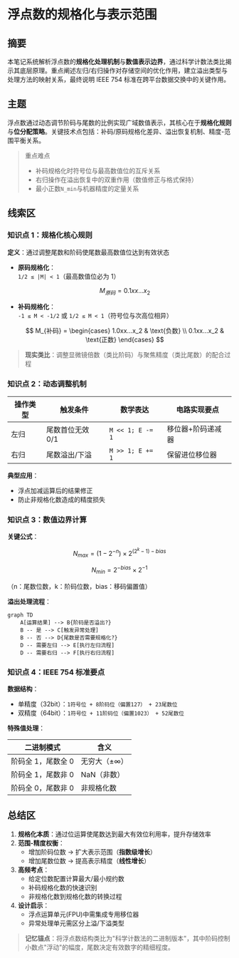 # 浮点数的规格化与表示范围

## 摘要

本笔记系统解析浮点数的**规格化处理机制**与**数值表示边界**，通过科学计数法类比揭示其底层原理。重点阐述左归/右归操作对存储空间的优化作用，建立溢出类型与处理方法的映射关系，最终说明 IEEE 754 标准在跨平台数据交换中的关键作用。

## 主题

浮点数通过动态调节阶码与尾数的比例实现广域数值表示，其核心在于**规格化规则**与**位分配策略**。关键技术点包括：补码/原码规格化差异、溢出恢复机制、精度-范围平衡关系。

> 重点难点
>
> - 补码规格化时符号位与最高数值位的互斥关系
> - 右归操作在溢出恢复中的双重作用（数值修正与格式保持）
> - 最小正数`N_min`与机器精度的定量关系

## 线索区

### 知识点 1：规格化核心规则

**定义**：通过调整尾数和阶码使尾数最高数值位达到有效状态

- **原码规格化**：  
  `1/2 ≤ |M| < 1`（最高数值位必为 1）

  $$
  M_{原码} = 0.1xx...x_2
  $$

- **补码规格化**：  
  `-1 ≤ M < -1/2` 或 `1/2 ≤ M < 1`（符号位与次高位相异）

  $$
  M_{补码} =
  \begin{cases}
    1.0xx...x_2 & \text{负数} \\
    0.1xx...x_2 & \text{正数}
  \end{cases}
  $$

> **现实类比**：调整显微镜倍数（类比阶码）与聚焦精度（类比尾数）的配合过程

### 知识点 2：动态调整机制

| 操作类型 | 触发条件         | 数学表达         | 电路实现要点      |
| -------- | ---------------- | ---------------- | ----------------- |
| 左归     | 尾数首位无效 0/1 | `M << 1; E -= 1` | 移位器+阶码递减器 |
| 右归     | 尾数溢出/下溢    | `M >> 1; E += 1` | 保留进位移位器    |

**典型应用**：

- 浮点加减运算后的结果修正
- 防止非规格化数造成的精度损失

### 知识点 3：数值边界计算

**关键公式**：

$$
N_{max} = (1-2^{-n}) \times 2^{(2^{k}-1)-bias}
$$

$$
N_{min} = 2^{-bias} \times 2^{-1}
$$

（n：尾数位数，k：阶码位数，bias：移码偏置值）

**溢出处理流程**：

```mermaid
graph TD
    A[运算结果] --> B{阶码是否溢出?}
    B -- 是 --> C[触发异常处理]
    B -- 否 --> D{尾数是否需要规格化?}
    D -- 需要左归 --> E[执行左归流程]
    D -- 需要右归 --> F[执行右归流程]
```

### 知识点 4：IEEE 754 标准要点

**数据结构**：

- 单精度（32bit）：`1符号位 + 8阶码位（偏置127） + 23尾数位`
- 双精度（64bit）：`1符号位 + 11阶码位（偏置1023） + 52尾数位`

**特殊值处理**：  

| 二进制模式 | 含义 |
|--------------------|------------------|
| 阶码全 1，尾数全 0 | 无穷大（±∞） |
| 阶码全 1，尾数非 0 | NaN（非数） |
| 阶码全 0，尾数非 0 | 非规格化数 |

## 总结区

1. **规格化本质**：通过位运算使尾数达到最大有效位利用率，提升存储效率
2. **范围-精度权衡**：
   - 增加阶码位数 → 扩大表示范围（**指数级增长**）
   - 增加尾数位数 → 提高表示精度（**线性增长**）
3. **高频考点**：
   - 给定位数配置计算最大/最小规约数
   - 补码规格化数的快速识别
   - 非规格化数到规格化数的转换过程
4. **设计启示**：
   - 浮点运算单元(FPU)中需集成专用移位器
   - 异常处理单元需区分上溢/下溢类型

> **记忆锚点**：将浮点数结构类比为"科学计数法的二进制版本"，其中阶码控制小数点"浮动"的幅度，尾数决定有效数字的精细程度。
